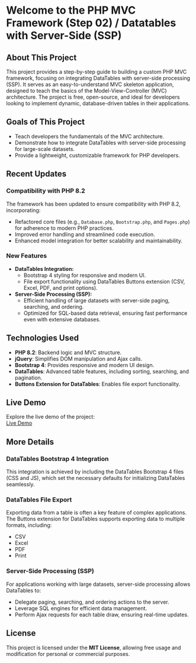 # Welcome to the PHP MVC Framework (Step 02) / Datatables with Server-Side (SSP)

## About This Project
This project provides a step-by-step guide to building a custom PHP MVC framework, focusing on integrating DataTables with server-side processing (SSP). It serves as an easy-to-understand MVC skeleton application, designed to teach the basics of the Model-View-Controller (MVC) architecture. The project is free, open-source, and ideal for developers looking to implement dynamic, database-driven tables in their applications.

## Goals of This Project
- Teach developers the fundamentals of the MVC architecture.
- Demonstrate how to integrate DataTables with server-side processing for large-scale datasets.
- Provide a lightweight, customizable framework for PHP developers.

## Recent Updates
### Compatibility with PHP 8.2
The framework has been updated to ensure compatibility with PHP 8.2, incorporating:
- Refactored core files (e.g., `Database.php`, `Bootstrap.php`, and `Pages.php`) for adherence to modern PHP practices.
- Improved error handling and streamlined code execution.
- Enhanced model integration for better scalability and maintainability.

### New Features
- **DataTables Integration:**
  - Bootstrap 4 styling for responsive and modern UI.
  - File export functionality using DataTables Buttons extension (CSV, Excel, PDF, and print options).
- **Server-Side Processing (SSP):**
  - Efficient handling of large datasets with server-side paging, searching, and ordering.
  - Optimized for SQL-based data retrieval, ensuring fast performance even with extensive databases.

## Technologies Used
- **PHP 8.2**: Backend logic and MVC structure.
- **jQuery**: Simplifies DOM manipulation and Ajax calls.
- **Bootstrap 4**: Provides responsive and modern UI design.
- **DataTables**: Advanced table features, including sorting, searching, and pagination.
- **Buttons Extension for DataTables**: Enables file export functionality.

## Live Demo
Explore the live demo of the project:  
[Live Demo](https://mvc.mehet.hu/github/mvc_02/)

## More Details
### DataTables Bootstrap 4 Integration
This integration is achieved by including the DataTables Bootstrap 4 files (CSS and JS), which set the necessary defaults for initializing DataTables seamlessly.

### DataTables File Export
Exporting data from a table is often a key feature of complex applications. The Buttons extension for DataTables supports exporting data to multiple formats, including:
- CSV
- Excel
- PDF
- Print

### Server-Side Processing (SSP)
For applications working with large datasets, server-side processing allows DataTables to:
- Delegate paging, searching, and ordering actions to the server.
- Leverage SQL engines for efficient data management.
- Perform Ajax requests for each table draw, ensuring real-time updates.

## License
This project is licensed under the **MIT License**, allowing free usage and modification for personal or commercial purposes.

